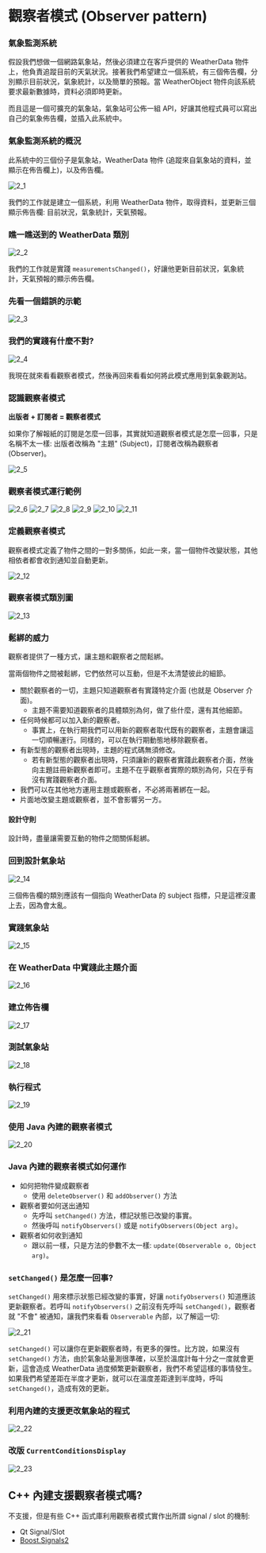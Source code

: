 # 觀察者模式 (Observer pattern)

### 氣象監測系統
假設我們想做一個網路氣象站，然後必須建立在客戶提供的 WeatherData 物件上，他負責追蹤目前的天氣狀況。接著我們希望建立一個系統，有三個佈告欄，分別顯示目前狀況，氣象統計，以及簡單的預報。當 WeatherObject 物件向該系統要求最新數據時，資料必須即時更新。

而且這是一個可擴充的氣象站，氣象站可公佈一組 API，好讓其他程式員可以寫出自己的氣象佈告欄，並插入此系統中。

### 氣象監測系統的概況
此系統中的三個份子是氣象站，WeatherData 物件 (追蹤來自氣象站的資料，並顯示在佈告欄上)，以及佈告欄。

![2_1](images/2_1.PNG)

我們的工作就是建立一個系統，利用 WeatherData 物件，取得資料，並更新三個顯示佈告欄: 目前狀況，氣象統計，天氣預報。

### 瞧一瞧送到的 WeatherData 類別

![2_2](images/2_2.PNG)

我們的工作就是實踐 `measurementsChanged()`，好讓他更新目前狀況，氣象統計，天氣預報的顯示佈告欄。

### 先看一個錯誤的示範

![2_3](images/2_3.PNG)

### 我們的實踐有什麼不對?

![2_4](images/2_4.PNG)

我現在就來看看觀察者模式，然後再回來看看如何將此模式應用到氣象觀測站。

### 認識觀察者模式

**出版者 + 訂閱者 = 觀察者模式**

如果你了解報紙的訂閱是怎麼一回事，其實就知道觀察者模式是怎麼一回事，只是名稱不太一樣: 出版者改稱為 "主題" (Subject)，訂閱者改稱為觀察者 (Observer)。

![2_5](images/2_5.PNG)

### 觀察者模式運行範例

![2_6](images/2_6.PNG)
![2_7](images/2_7.PNG)
![2_8](images/2_8.PNG)
![2_9](images/2_9.PNG)
![2_10](images/2_10.PNG)
![2_11](images/2_11.PNG)


### 定義觀察者模式
觀察者模式定義了物件之間的一對多關係，如此一來，當一個物件改變狀態，其他相依者都會收到通知並自動更新。

![2_12](images/2_12.PNG)

### 觀察者模式類別圖

![2_13](images/2_13.PNG)

### 鬆綁的威力
觀察者提供了一種方式，讓主題和觀察者之間鬆綁。

當兩個物件之間被鬆綁，它們依然可以互動，但是不太清楚彼此的細節。

- 關於觀察者的一切，主題只知道觀察者有實踐特定介面 (也就是 Observer 介面)。
  - 主題不需要知道觀察者的具體類別為何，做了些什麼，還有其他細節。
- 任何時候都可以加入新的觀察者。
  - 事實上，在執行期我們可以用新的觀察者取代既有的觀察者，主題會讓這一切順暢運行。同樣的，可以在執行期動態地移除觀察者。
- 有新型態的觀察者出現時，主題的程式碼無須修改。
  - 若有新型態的觀察者出現時，只須讓新的觀察者實踐此觀察者介面，然後向主題註冊新觀察者即可。主題不在乎觀察者實際的類別為何，只在乎有沒有實踐觀察者介面。
- 我們可以在其他地方運用主題或觀察者，不必將兩著綁在一起。
- 片面地改變主題或觀察者，並不會影響另一方。

#### 設計守則
設計時，盡量讓需要互動的物件之間關係鬆綁。

### 回到設計氣象站

![2_14](images/2_14.PNG)

三個佈告欄的類別應該有一個指向 WeatherData 的 subject 指標，只是這裡沒畫上去，因為會太亂。

### 實踐氣象站

![2_15](images/2_15.PNG)

### 在 WeatherData 中實踐此主題介面

![2_16](images/2_16.PNG)

### 建立佈告欄

![2_17](images/2_17.PNG)

### 測試氣象站

![2_18](images/2_18.PNG)

### 執行程式

![2_19](images/2_19.PNG)

### 使用 Java 內建的觀察者模式

![2_20](images/2_20.PNG)

### Java 內建的觀察者模式如何運作
- 如何把物件變成觀察者
  - 使用 `deleteObserver()` 和 `addObserver()` 方法
- 觀察者要如何送出通知
  - 先呼叫 `setChanged()` 方法，標記狀態已改變的事實。
  - 然後呼叫 `notifyObservers()` 或是 `notifyObservers(Object arg)`。
- 觀察者如何收到通知
  - 跟以前一樣，只是方法的參數不太一樣: `update(Observerable o, Object arg)`。

### `setChanged()` 是怎麼一回事?
`setChanged()` 用來標示狀態已經改變的事實，好讓 `notifyObservers()` 知道應該更新觀察者。若呼叫 `notifyObservers()` 之前沒有先呼叫 `setChanged()`，觀察者就 "不會" 被通知，讓我們來看看 `Observerable` 內部，以了解這一切:

![2_21](images/2_21.PNG)

`setChanged()` 可以讓你在更新觀察者時，有更多的彈性。比方說，如果沒有 `setChanged()` 方法，由於氣象站量測很準確，以至於溫度計每十分之一度就會更新，這會造成 WeatherData 過度頻繁更新觀察者，我們不希望這樣的事情發生。如果我們希望差距在半度才更新，就可以在溫度差距達到半度時，呼叫 `setChanged()`，造成有效的更新。

### 利用內建的支援更改氣象站的程式

![2_22](images/2_22.PNG)

### 改版 `CurrentConditionsDisplay`

![2_23](images/2_23.PNG)

## C++ 內建支援觀察者模式嗎?
不支援，但是有些 C++ 函式庫利用觀察者模式實作出所謂 signal / slot 的機制:

- Qt Signal/Slot
- [Boost.Signals2](https://www.boost.org/doc/libs/1_61_0/doc/html/signals2.html#idp394519184)